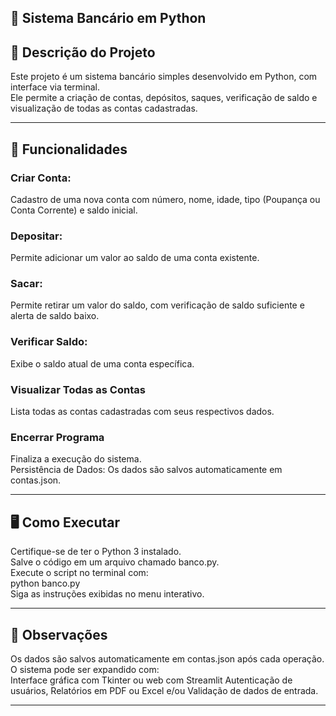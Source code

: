 🏦 Sistema Bancário em Python
---

## 📄 Descrição do Projeto
Este projeto é um sistema bancário simples desenvolvido em Python, com interface via terminal. <br> Ele permite a criação de contas, depósitos, saques, verificação de saldo e visualização de todas as contas cadastradas.

---
## 🎯 Funcionalidades
### Criar Conta: 
Cadastro de uma nova conta com número, nome, idade, tipo (Poupança ou Conta Corrente) e saldo inicial. <br>
### Depositar:
Permite adicionar um valor ao saldo de uma conta existente.<br>
### Sacar:
Permite retirar um valor do saldo, com verificação de saldo suficiente e alerta de saldo baixo. <br>
### Verificar Saldo:
Exibe o saldo atual de uma conta específica.<br>
### Visualizar Todas as Contas
Lista todas as contas cadastradas com seus respectivos dados.<br>
### Encerrar Programa
Finaliza a execução do sistema.<br>
Persistência de Dados: Os dados são salvos automaticamente em contas.json.

---

## 🖥️ Como Executar
Certifique-se de ter o Python 3 instalado.<br>
Salve o código em um arquivo chamado banco.py.<br>
Execute o script no terminal com:<br>
python banco.py<br>
Siga as instruções exibidas no menu interativo.

---
## 📌 Observações 
Os dados são salvos automaticamente em contas.json após cada operação.<br>
O sistema pode ser expandido com:<br>
Interface gráfica com Tkinter ou web com Streamlit
Autenticação de usuários,
Relatórios em PDF ou Excel e/ou
Validação de dados de entrada.

---
